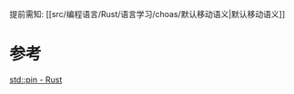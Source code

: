 
提前需知:
[[src/编程语言/Rust/语言学习/choas/默认移动语义|默认移动语义]]





# 参考
[std::pin - Rust](https://doc.rust-lang.org/std/pin/index.html)
